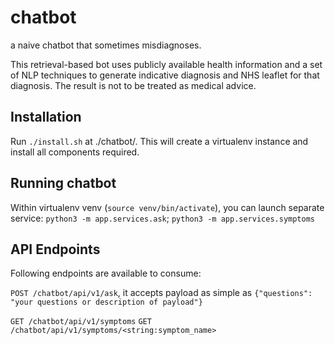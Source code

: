# chatbot
a naive chatbot that sometimes misdiagnoses. 

This retrieval-based bot uses publicly available health information and a set of NLP techniques to generate indicative diagnosis and NHS leaflet for that diagnosis. The result is not to be treated as medical advice.

## Installation
Run `./install.sh` at ./chatbot/. This will create a virtualenv instance and install all components required.

## Running chatbot
Within virtualenv venv (`source venv/bin/activate`), you can launch separate service: 
`python3 -m app.services.ask`;
`python3 -m app.services.symptoms`

## API Endpoints
Following endpoints are available to consume:

`POST /chatbot/api/v1/ask`, it accepts payload as simple as `{"questions": "your questions or description of payload"}`


`GET /chatbot/api/v1/symptoms`
`GET /chatbot/api/v1/symptoms/<string:symptom_name>`

